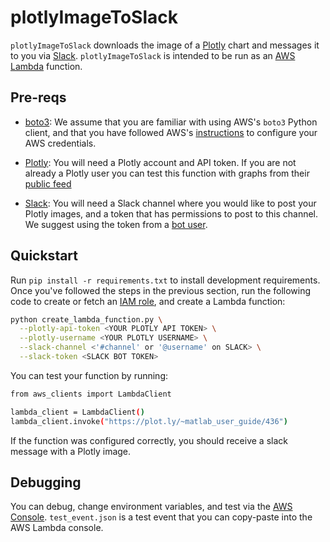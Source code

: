 # plotlyImageToSlack

`plotlyImageToSlack` downloads the image of a [Plotly](https://plot.ly/) chart and messages it to you via [Slack](https://slack.com/). `plotlyImageToSlack` is intended to be run as an [AWS Lambda](https://aws.amazon.com/lambda/) function.

## Pre-reqs

 * [boto3](https://boto3.readthedocs.io/en/latest/): We assume that you are familiar with using AWS's `boto3` Python client, and that you have followed AWS's [instructions](http://boto3.readthedocs.io/en/latest/guide/configuration.html) to configure your AWS credentials.

 * [Plotly](https://plot.ly/): You will need a Plotly account and API token. If you are not already a Plotly user you can test this function with graphs from their [public feed](https://plot.ly/feed/)

 * [Slack](https://slack.com/): You will need a Slack channel where you would like to post your Plotly images, and a token that has permissions to post to this channel. We suggest using the token from a [bot user](https://api.slack.com/bot-users).

## Quickstart

Run `pip install -r requirements.txt` to install development requirements. Once you've followed the steps in the previous section, run the following code to create or fetch an [IAM role](http://docs.aws.amazon.com/IAM/latest/UserGuide/id_roles.html), and create a Lambda function:

```bash
python create_lambda_function.py \
  --plotly-api-token <YOUR PLOTLY API TOKEN> \
  --plotly-username <YOUR PLOTLY USERNAME> \
  --slack-channel <'#channel' or '@username' on SLACK> \
  --slack-token <SLACK BOT TOKEN>
```

You can test your function by running:

```bash
from aws_clients import LambdaClient

lambda_client = LambdaClient()
lambda_client.invoke("https://plot.ly/~matlab_user_guide/436")
```

If the function was configured correctly, you should receive a slack message with a Plotly image.

## Debugging

You can debug, change environment variables, and test via the [AWS Console](console.aws.amazon.com). `test_event.json` is a test event that you can copy-paste into the AWS Lambda console.
